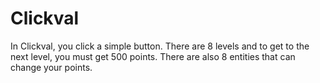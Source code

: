 # Clickval
In Clickval, you click a simple button. There are 8 levels and to get to the next level, you must get 500 points.
There are also 8 entities that can change your points.

